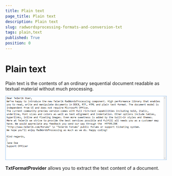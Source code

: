 ```yaml
---
title: Plain text
page_title: Plain text
description: Plain text
slug: radwordsprocessing-formats-and-conversion-txt
tags: plain,text
published: True
position: 0
---
```


# Plain text



Plain text is the contents of an ordinary sequential document readable as textual material without much processing.
 
![Rad Words Processing Formats And Conversion Txt 02](images/RadWordsProcessing_Formats_And_Conversion_Txt_02.png)

__TxtFormatProvider__ allows you to extract the text content of a document.
      
